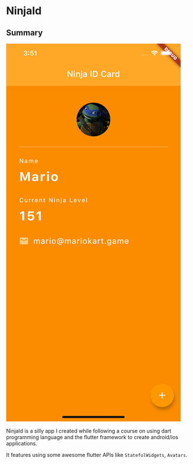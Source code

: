 # NinjaId

## Summary

![](docs/ninjaid.png)

NinjaId is a silly app I created while following a course on using dart programming language and the flutter framework to create android/ios applications.

It features using some awesome flutter APIs like `StatefulWidgets`, `Avatars`.